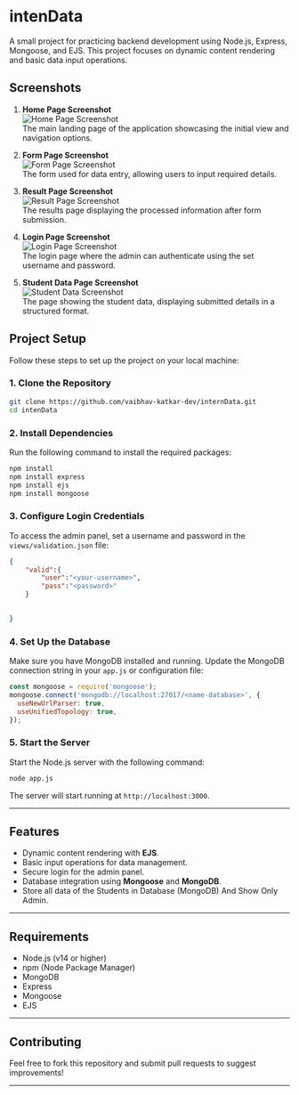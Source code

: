 
# **intenData**

A small project for practicing backend development using Node.js, Express, Mongoose, and EJS. This project focuses on dynamic content rendering and basic data input operations.  

## **Screenshots**

1. **Home Page Screenshot**  
   ![Home Page Screenshot](./Screenshot/home.PNG)  
   The main landing page of the application showcasing the initial view and navigation options.

2. **Form Page Screenshot**  
   ![Form Page Screenshot](./Screenshot/form.PNG)  
   The form used for data entry, allowing users to input required details.

3. **Result Page Screenshot**  
   ![Result Page Screenshot](./Screenshot/result.PNG)  
   The results page displaying the processed information after form submission.

4. **Login Page Screenshot**  
   ![Login Page Screenshot](./Screenshot/login.PNG)  
   The login page where the admin can authenticate using the set username and password.

5. **Student Data Page Screenshot**  
   ![Student Data Screenshot](./Screenshot/std_data.PNG)  
   The page showing the student data, displaying submitted details in a structured format.



## **Project Setup**

Follow these steps to set up the project on your local machine:  

### **1. Clone the Repository**  
```bash
git clone https://github.com/vaibhav-katkar-dev/internData.git
cd intenData
```

### **2. Install Dependencies**  
Run the following command to install the required packages:  
```bash
npm install
npm install express
npm install ejs
npm install mongoose
```

### **3. Configure Login Credentials**  
To access the admin panel, set a username and password in the `views/validation.json` file:  
```json
{
    "valid":{
        "user":"<your-username>",
        "pass":"<password>"
    }

   
}
```

### **4. Set Up the Database**  
Make sure you have MongoDB installed and running. Update the MongoDB connection string in your `app.js` or configuration file:  
```javascript
const mongoose = require('mongoose');
mongoose.connect('mongodb://localhost:27017/<name-database>', {
  useNewUrlParser: true,
  useUnifiedTopology: true,
});
```

### **5. Start the Server**  
Start the Node.js server with the following command:  
```bash
node app.js
```

The server will start running at `http://localhost:3000`.

---

## **Features**
- Dynamic content rendering with **EJS**.
- Basic input operations for data management.
- Secure login for the admin panel.
- Database integration using **Mongoose** and **MongoDB**.
- Store all data of the Students in Database (MongoDB) And Show Only Admin.

---

## **Requirements**
- Node.js (v14 or higher)
- npm (Node Package Manager)
- MongoDB
- Express
- Mongoose
- EJS

---

## **Contributing**
Feel free to fork this repository and submit pull requests to suggest improvements!  

---
